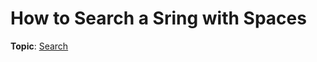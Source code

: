 # How to Search a Sring with Spaces

**Topic**: [Search](https://docs.devexpress.com/WPF/11402/controls-and-libraries/data-grid/filtering-and-searching/search?v=19.1)
